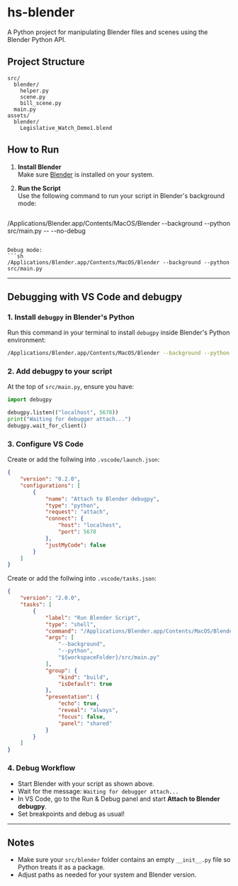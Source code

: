 # hs-blender

A Python project for manipulating Blender files and scenes using the Blender Python API.

## Project Structure

```
src/
  blender/
    helper.py
    scene.py
    bill_scene.py
  main.py
assets/
  blender/
    Legislative_Watch_Demo1.blend
```

## How to Run

1. **Install Blender**  
   Make sure [Blender](https://www.blender.org/download/) is installed on your system.

2. **Run the Script**  
   Use the following command to run your script in Blender's background mode:
   ```sh
  /Applications/Blender.app/Contents/MacOS/Blender --background --python src/main.py -- --no-debug
  ```

  Debug mode:
  ```sh
  /Applications/Blender.app/Contents/MacOS/Blender --background --python src/main.py
  ```

---

## Debugging with VS Code and debugpy

### 1. Install `debugpy` in Blender's Python

Run this command in your terminal to install `debugpy` inside Blender's Python environment:

```sh
/Applications/Blender.app/Contents/MacOS/Blender --background --python-expr "import ensurepip; ensurepip.bootstrap(); import pip; pip.main(['install', 'debugpy'])"
```

### 2. Add debugpy to your script

At the top of `src/main.py`, ensure you have:

```python
import debugpy

debugpy.listen(("localhost", 5678))
print("Waiting for debugger attach...")
debugpy.wait_for_client()
```

### 3. Configure VS Code

Create or add the follwing into `.vscode/launch.json`:

```json
{
    "version": "0.2.0",
    "configurations": [
        {
            "name": "Attach to Blender debugpy",
            "type": "python",
            "request": "attach",
            "connect": {
                "host": "localhost",
                "port": 5678
            },
            "justMyCode": false
        }
    ]
}
```

Create or add the follwing into `.vscode/tasks.json`:

```json
{
    "version": "2.0.0",
    "tasks": [
        {
            "label": "Run Blender Script",
            "type": "shell",
            "command": "/Applications/Blender.app/Contents/MacOS/Blender",
            "args": [
                "--background",
                "--python",
                "${workspaceFolder}/src/main.py"
            ],
            "group": {
                "kind": "build",
                "isDefault": true
            },
            "presentation": {
                "echo": true,
                "reveal": "always",
                "focus": false,
                "panel": "shared"
            }
        }
    ]
}
```

### 4. Debug Workflow

- Start Blender with your script as shown above.
- Wait for the message: `Waiting for debugger attach...`
- In VS Code, go to the Run & Debug panel and start **Attach to Blender debugpy**.
- Set breakpoints and debug as usual!

---

## Notes

- Make sure your `src/blender` folder contains an empty `__init__.py` file so Python treats it as a package.
- Adjust paths as needed for your system and Blender version.